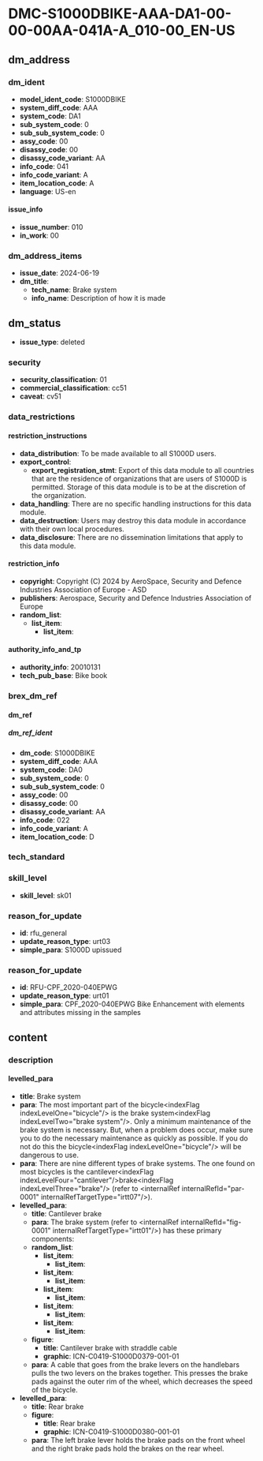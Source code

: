 # DMC-S1000DBIKE-AAA-DA1-00-00-00AA-041A-A_010-00_EN-US

## dm_address

### dm_ident

*   **model_ident_code**: S1000DBIKE
*   **system_diff_code**: AAA
*   **system_code**: DA1
*   **sub_system_code**: 0
*   **sub_sub_system_code**: 0
*   **assy_code**: 00
*   **disassy_code**: 00
*   **disassy_code_variant**: AA
*   **info_code**: 041
*   **info_code_variant**: A
*   **item_location_code**: A
*   **language**: US-en

#### issue_info

*   **issue_number**: 010
*   **in_work**: 00

### dm_address_items

*   **issue_date**: 2024-06-19
*   **dm_title**:
    *   **tech_name**: Brake system
    *   **info_name**: Description of how it is made

## dm_status

*   **issue_type**: deleted

### security

*   **security_classification**: 01
*   **commercial_classification**: cc51
*   **caveat**: cv51

### data_restrictions

#### restriction_instructions

*   **data_distribution**: To be made available to all S1000D users.
*   **export_control**:
    *   **export_registration_stmt**: Export of this data module to all countries that are the residence of organizations that are users of S1000D is permitted. Storage of this data module is to be at the discretion of the organization.
*   **data_handling**: There are no specific handling instructions for this data module.
*   **data_destruction**: Users may destroy this data module in accordance with their own local procedures.
*   **data_disclosure**: There are no dissemination limitations that apply to this data module.

#### restriction_info

*   **copyright**: Copyright (C) 2024 by AeroSpace, Security and Defence Industries Association of Europe - ASD
*   **publishers**: Aerospace, Security and Defence Industries Association of Europe
*   **random_list**:
    *   **list_item**:
        *   **list_item**:

#### authority_info_and_tp

*   **authority_info**: 20010131
*   **tech_pub_base**: Bike book

### brex_dm_ref

#### dm_ref

##### dm_ref_ident

*   **dm_code**: S1000DBIKE
*   **system_diff_code**: AAA
*   **system_code**: DA0
*   **sub_system_code**: 0
*   **sub_sub_system_code**: 0
*   **assy_code**: 00
*   **disassy_code**: 00
*   **disassy_code_variant**: AA
*   **info_code**: 022
*   **info_code_variant**: A
*   **item_location_code**: D

### tech_standard

### skill_level

*   **skill_level**: sk01

### reason_for_update

*   **id**: rfu_general
*   **update_reason_type**: urt03
*   **simple_para**: S1000D upissued

### reason_for_update

*   **id**: RFU-CPF_2020-040EPWG
*   **update_reason_type**: urt01
*   **simple_para**: CPF_2020-040EPWG Bike Enhancement with elements and attributes missing in the samples

## content

### description

#### levelled_para

*   **title**: Brake system
*   **para**: The most important part of the bicycle&lt;indexFlag indexLevelOne="bicycle"/&gt; is the brake system&lt;indexFlag indexLevelTwo="brake system"/&gt;. Only a minimum maintenance of the brake system is necessary. But, when a problem does occur, make sure you to do the necessary maintenance as quickly as possible. If you do not do this the bicycle&lt;indexFlag indexLevelOne="bicycle"/&gt; will be dangerous to use.
*   **para**: There are nine different types of brake systems. The one found on most bicycles is the cantilever&lt;indexFlag indexLevelFour="cantilever"/&gt;brake&lt;indexFlag indexLevelThree="brake"/&gt; (refer to &lt;internalRef internalRefId="par-0001" internalRefTargetType="irtt07"/&gt;).
*   **levelled_para**:
    *   **title**: Cantilever brake
    *   **para**: The brake system (refer to &lt;internalRef internalRefId="fig-0001" internalRefTargetType="irtt01"/&gt;) has these primary components:
    *   **random_list**:
        *   **list_item**:
            *   **list_item**:
        *   **list_item**:
            *   **list_item**:
        *   **list_item**:
            *   **list_item**:
        *   **list_item**:
            *   **list_item**:
        *   **list_item**:
            *   **list_item**:
    *   **figure**:
        *   **title**: Cantilever brake with straddle cable
        *   **graphic**: ICN-C0419-S1000D0379-001-01
    *   **para**: A cable that goes from the brake levers on the handlebars pulls the two levers on the brakes together. This presses the brake pads against the outer rim of the wheel, which decreases the speed of the bicycle.
*   **levelled_para**:
    *   **title**: Rear brake
    *   **figure**:
        *   **title**: Rear brake
        *   **graphic**: ICN-C0419-S1000D0380-001-01
    *   **para**: The left brake lever holds the brake pads on the front wheel and the right brake pads hold the brakes on the rear wheel.